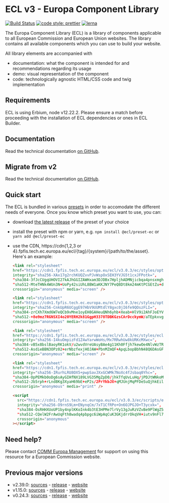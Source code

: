 # ECL v3 - Europa Component Library

[![Build Status](https://drone.fpfis.eu/api/badges/ec-europa/europa-component-library/status.svg)](https://drone.fpfis.eu/ec-europa/europa-component-library)
[![code style: prettier](https://img.shields.io/badge/code_style-prettier-ff69b4.svg?style=flat-square)](https://github.com/prettier/prettier)
[![lerna](https://img.shields.io/badge/maintained%20with-lerna-cc00ff.svg)](https://lernajs.io/)

The Europa Component Library (ECL) is a library of components applicable to all European Commission and European Union websites. The library contains all available components which you can use to build your website.

All library elements are accompanied with

- documentation: what the component is intended for and recommendations regarding its usage
- demo: visual representation of the component
- code: technologically agnostic HTML/CSS code and twig implementation

## Requirements

ECL is using Erbium, node v12.22.2. Please ensure a match before proceeding with the installation of ECL dependencies or ones in ECL Builder.

## Documentation

Read the technical documentation [on GitHub](docs/README.md).

## Migrate from v2

Read the technical documentation [on GitHub](docs/Migrating-v3.md).

## Quick start

The ECL is bundled in various [presets](docs/presets.md) in order to accomodate the different needs of everyone. Once you know which preset you want to use, you can:

- download [the latest release](https://github.com/ec-europa/europa-component-library/releases/latest) of the preset of your choice
- install the preset with npm or yarn, e.g. `npm install @ecl/preset-ec` or `yarn add @ecl/preset-ec`
- use the CDN, https://cdn{1,2,3 or 4}.fpfis.tech.ec.europa.eu/ecl/{tag}/{system}/{path/to/the/asset}. Here's an example:

  ```html
  <link rel="stylesheet"
  href="https://cdn1.fpfis.tech.ec.europa.eu/ecl/v3.0.3/ec/styles/optional/ecl-ec-default.css"
  integrity="sha256-XAx17g2rchKUQZvvPJvWspOxSEH3YVJG5t1cxJFPotk=",
  "sha384-3fJcCUgqUHOVI27kAJhGGIZAWHxam3DJDBx7HpljhADMNjicbqa4pnsxmgh+UKox",
  "sha512-MteTHNk4WUn3N+UoPy42siUhL8BW1aKKJNY7PeQ8Dt8km24mKtPCGEtZu+dPJ+0iqbqajPw4P7GCp6HwzhkU6g=="
  crossorigin="anonymous" media="screen" />
  ```

  ```html
  <link rel="stylesheet"
  href="https://cdn1.fpfis.tech.ec.europa.eu/ecl/v3.0.3/ec/styles/optional/ecl-reset.css"
  integrity="sha256-CnkUpR6UCggE97HbV9UUMtdlY8gxc0jI6fe9QOszFLI=",
  "sha384-zrCXh7Xmd6W7eQCb9vMne1oyEH8GAHeuQNh6yhb+Xeab+HlV9i2AhFJoEYVPE3eX",
  "sha512-+8o9mz7RGNSXI4o20YERH2k81GgpH3378TDBKGzsCArDcckymW/aTEpkxvgdhFOLPH/3RVQFxQ72W+66c6+upg=="
  crossorigin="anonymous" media="screen" />
  ```

  ```html
  <link rel="stylesheet"
  href="https://cdn1.fpfis.tech.ec.europa.eu/ecl/v3.0.3/ec/styles/ecl-ec.css"
  integrity="sha256-I4kuOmpizFd1Z4wYarwWoHs/Mx7RRwhUw8kURKcMXwc=",
  "sha384-vB5x8bslBaoyRK1okV/u2wvdVreUAsyBAe4g11Kh0Ffjh7kewOe4NlvWzTRPwz8Q",
  "sha512-AsdieBBN3OPz02+erNbzfexjHOJAW+PbnMZmQF+ApqLbopBbhN48Q6DAsGFCOiTME6TEMvFKFQQn46+anFnV7w=="
  crossorigin="anonymous" media="screen" />
  ```

  ```html
  <link rel="stylesheet"
  href="https://cdn1.fpfis.tech.ec.europa.eu/ecl/v3.0.3/ec/styles/ecl-ec-print.css"
  integrity="sha256-IRurhLRU8OX5+pwpSavJXxGCWMk7NoXc4fJsbaq0Yhc=",
  "sha384-OpPEMkb0oDg6sAyGIHfNX189LVG35MgZpD0/jhkTfqUvLuHq/jPDJtWNkoMDZ+7+",
  "sha512-Jb5rph+rLnd8Kg3XyaH69bE+eP2s/2PrYkbJX+qMJUnjMqPFDeSuQjhkEilACksdqZr0z9B037lGnwK1i3ZOPQ=="
  crossorigin="anonymous" media="print" />
  ```

  ```html
  <script
    src="https://cdn1.fpfis.tech.ec.europa.eu/ecl/v3.0.3/ec/scripts/ecl-ec.js"
    integrity="sha256-O9rnS9Lm+ENynqCm/7xT1CfRPo+On6OJPGJO+T3ycxk=",
    "sha384-OsRHHXUoUP1by4nplKKoInk4b3tE3HPMe7lrVy13gJuRzVZvBe9PlWgZ5vjokI5s",
    "sha512-CQelW2FrAwUqFth8wadq4pbpgc6iWpAqCuK3GKjdrrOkqVH+iutv9nFl7FnQcGrnS7pmTGqkqtODt+ksijmZ9Q=="
    crossorigin="anonymous"
  ></script>
  ```

## Need help?

Please contact [COMM Europa Management](mailto:Europamanagement@ec.europa.eu) for support on using this resource for a European Commission website.

## Previous major versions

- v2.39.0: [sources](https://github.com/ec-europa/europa-component-library/tree/v2) - [release](https://github.com/ec-europa/europa-component-library/releases/tag/v2.39.0) - [website](https://ec.europa.eu/component-library/v2.39.0/)
- v1.15.0: [sources](https://github.com/ec-europa/europa-component-library/tree/v1) - [release](https://github.com/ec-europa/europa-component-library/releases/tag/v1.15.0) - [website](https://ec.europa.eu/component-library/v1.15.0/)
- v0.24.3: [sources](https://github.com/ec-europa/europa-component-library/tree/v0) - [release](https://github.com/ec-europa/europa-component-library/releases/tag/v0.24.3) - [website](https://ec.europa.eu/component-library/v0.24.3/)
